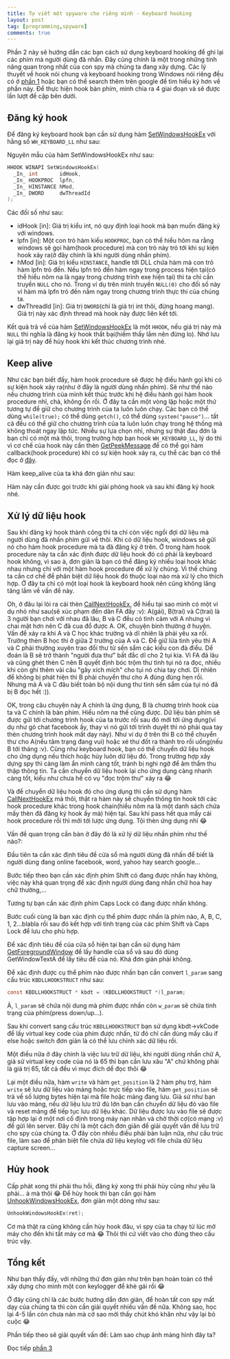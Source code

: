 ```yaml
---
title: Tự viết một spyware cho riêng mình - Keyboard hooking
layout: post
tag: [programming,spyware]
comments: true
---
```


Phần 2 này sẽ hướng dẩn các bạn cách sử dụng keyboard hooking để ghi lại các phím mà người dùng đã nhấn. 
Đây cũng chính là một trong những tính năng quan trọng nhất của con spy mà chúng ta đang xây dựng. 
Các lý thuyết về hook nói chung và keyboard hooking trong Windows nói riêng đều có ở [phần 1](/2016/06/25/viet-spyware-phan-1) hoặc bạn có thể search thêm trên google 
để tìm hiểu kỷ hơn về phần này. Để thực hiện hook bàn phím, mình chia ra 4 giai đoạn và sẽ được lần lượt đề cập bên dưới.

Đăng ký hook
-------

Để đăng ký keyboard hook bạn cần sử dụng hàm [SetWindowsHookEx](https://msdn.microsoft.com/en-us/library/windows/desktop/ms644990%28v=vs.85%29.aspx?f=255&MSPPError=-2147217396) với hằng số `WH_KEYBOARD_LL` như sau:
<div data-gist-id="e9e0c1ac7312e09b87ea9b19f6b8d4f5"></div>

Nguyên mẫu của hàm SetWindowsHookEx như sau:

```c
HHOOK WINAPI SetWindowsHookEx(
  _In_ int       idHook,
  _In_ HOOKPROC  lpfn,
  _In_ HINSTANCE hMod,
  _In_ DWORD     dwThreadId
);
```

Các đối số như sau:

* idHook [in]: Giá trị kiểu int, nó quy định loại hook mà bạn muốn đăng ký với windows.
* lpfn [in]: Một con trỏ hàm kiểu `HOOKPROC`, bạn có thể hiểu hôm na rằng windows sẽ gọi hàm(hook procedure) mà con trỏ này trỏ tới khi sự kiện hook xảy ra(ở đây chính là khi người dùng nhấn phím).
* hMod [in]: Giá trị kiểu `HINSTANCE`, handle tới DLL chứa hàm mà con trỏ hàm lpfn trỏ đến. Nếu lpfn trỏ đến hàm ngay trong process hiện tại(có thể hiểu nôm na là ngay trong chương trình exe hiện tại) thì ta chỉ cần truyền `NULL` cho nó. Trong ví dụ trên mình truyền `NULL(0)` cho đối số này vì hàm mà lpfn trỏ đến nằm ngay trong chương trình thực thi của chúng ta.
* dwThreadId [in]: Giá trị `DWORD`(chỉ là giá trị int thôi, đừng hoang mang). Giá trị này xác định thread mà hook này được liên kết tới.

Kết quả trả về của hàm [SetWindowsHookEx](https://msdn.microsoft.com/en-us/library/windows/desktop/ms644990%28v=vs.85%29.aspx?f=255&MSPPError=-2147217396) là một `HHOOK`, nếu giá trị này mà `NULL` thì nghĩa là đăng ký hook thất bại(hiếm thấy lắm nên đừng lo). Nhớ lưu lại giá trị này để hủy hook khi kết thúc chương trình nhé.

Keep alive
------

Như các bạn biết đấy, hàm hook procedure sẽ được hệ điều hành gọi khi có sự kiện hook xảy ra(như ở đây là người dùng nhấn phím). Sẽ như thế nào nếu chương trình của mình kết thúc trước khi hệ điều hành gọi hàm hook procedure nhỉ, chà, không ổn rồi. Ở đây ta cần một vòng lặp hoặc một thứ tương tự để giữ cho chương trình của ta luôn luôn chạy. Các bạn có thể dùng `while(true);` có thể dùng `getch()`, có thể dùng `system("pause")`... tất cả đều có thể giữ cho chương trình của ta luôn luôn chạy trong hệ thống mà không thoát ngay lập tức. Nhiều sự lựa chọn nhỉ, nhưng sự thật đau đớn là bạn chỉ có một mà thôi, trong trường hợp bạn hook `WH_KEYBOARD_LL`, lý do thì vì cơ chế của hook này cần thèn [GetPeekMessage](https://msdn.microsoft.com/en-us/library/windows/desktop/ms644943%28v=vs.85%29.aspx?f=255&MSPPError=-2147217396) để có thể gọi hàm callback(hook procedure) khi có sự kiện hook xảy ra, cụ thể các bạn có thể đọc ở [đây](https://stackoverflow.com/a/7460728).

Hàm keep_alive của ta khá đơn giản như sau:

<div data-gist-id="9b989b633cce97ee9b02a3fe5291bc10"></div>

Hàm này cần được gọi trước khi giải phóng hook và sau khi đăng ký hook nhé.

Xử lý dữ liệu hook
------------

Sau khi đăng ký hook thành công thì ta chỉ còn việc ngồi đợi dữ liệu mà người dùng đã nhấn phím gửi về thôi. Khi có dữ liệu hook, windows sẽ gửi nó cho hàm hook procedure mà ta đã đăng ký ở trên. Ở trong hàm hook procedure này ta cần xác định được dữ liệu hook đó có phải là keyboard hook không, vì sao à, đơn giản là bạn có thể đăng ký nhiều loại hook khác nhau nhưng chỉ với một hàm hook procedure để xử lý chúng. Vì thế chúng ta cần cơ chế để phân biệt dữ liệu hook đó thuộc loại nào mà xử lý cho thích hợp. Ở đây ta chỉ có một loại hook là keyboard hook nên cũng không lăng tăng lắm về vấn đề này.

Oh, ở đâu lại lòi ra cái thèn [CallNextHookEx](https://msdn.microsoft.com/en-us/library/windows/desktop/ms644974(v=vs.85).aspx), để hiểu tại sao mình có một ví dụ nhỏ như sau(sẽ xúc phạm đến dân FA đấy :v): A(gái), B(trai) và C(trai) là 3 người bạn chơi với nhau đã lâu, B và C đều có tình cảm với A nhưng vì chai mặt hơn nên C đã cua đổ được A. OK, chuyện bình thường ở huyện. Vấn để xảy ra khi A và C học khác trường và dĩ nhiên là phải yêu xa rồi. Trường thèn B học thì ở giữa 2 trường của A và C. Để giữ lửa tình yêu thì A và C phải thường xuyên trao đổi thư từ sến sẩm các kiểu con đà điểu. Dể đoán là B sẽ trở thành "người đưa thư" bất đắc dĩ cho 2 tụi kia. Vì FA đã lâu và cũng ghét thèn C nên B quyết định bóc trộm thư tình tụi nó ra đọc, nhiều khi còn ghi thêm vài câu "gây xích mích" cho tụi nó chia tay chơi. Dĩ nhiên để không bị phát hiện thì B phải chuyển thư cho A đúng đúng hẹn rồi. Nhưng mà A và C đâu biết toàn bộ nội dung thư tình sến sẩm của tụi nó đã bị B đọc hết :)).

OK, trong câu chuyện này A chính là ứng dụng, B là chương trình hook của ta và C chính là bàn phím. Hiểu nôm na thế cũng được. Dữ liệu bàn phím sẽ được gửi tới chương trình hook của ta trước rồi sau đó mới tới ứng dụng(ví dụ như gỏ chat facebook ấy, thay vì nó gửi tới trình duyệt thì nó phải qua tay thèn chương trình hook mất dạy này). Như ví dụ ở trên thì B có thể chuyển thư cho A(nếu tâm trạng đang vui) hoặc xé thư đốt ra thành tro rồi uống(nếu B tới tháng :v). Cũng như keyboard hook, bạn có thể chuyển dữ liệu hook cho ứng dụng nếu thích hoặc hủy luôn dữ liệu đó. Trong trường hợp xây dựng spy thì càng làm ẩn mình càng tốt, tránh bị nghi ngờ để âm thầm thu thập thông tin. Ta cần chuyển dữ liệu hook lại cho ứng dụng càng nhanh càng tốt, kiểu như chưa hề có vụ "đọc trộm thư" xảy ra 😂

Và để chuyển dữ liệu hook đó cho ứng dụng thì cần sử dụng hàm [CallNextHookEx](https://msdn.microsoft.com/en-us/library/windows/desktop/ms644974(v=vs.85).aspx) mà thôi, thật ra hàm này sẽ chuyển thông tin hook tới các hook procedure khác trong hook chain(hiểu nôm na là một danh sách chứa mấy thèn đã đăng ký hook ấy mà) hiện tại. Sau khi pass hết qua mấy cái hook procedure rồi thì mới tới lược ứng dụng. Tội thèn ứng dụng nhỉ 😂

Vấn đề quan trọng cần bàn ở đây đó là xử lý dữ liệu nhấn phím như thế nào?:

Đầu tiên ta cần xác định tiêu đề cửa sổ mà người dùng đã nhấn để biết là người dùng đang online facebook, word, yahoo hay search google...

<div data-gist-id="547935d456c1464efa7694b97af73ea0" data-gist-hide-footer="true" data-gist-line="21"></div>

Bước tiếp theo bạn cần xác định phím Shift có đang được nhấn hay không, việc này khá quan trọng để xác định người dùng đang nhấn chữ hoa hay chữ thường,...

<div data-gist-id="547935d456c1464efa7694b97af73ea0" data-gist-hide-footer="true" data-gist-line="13"></div>

Tương tự bạn cần xác định phím Caps Lock có đang được nhấn không.

<div data-gist-id="547935d456c1464efa7694b97af73ea0" data-gist-hide-footer="true" data-gist-line="32"></div>

Bước cuối cùng là bạn xác định cụ thể phím được nhấn là phím nào, A, B, C, 1, 2...blabla rồi sau đó kết hợp với tình trạng của các phím Shift và Caps Lock để lưu cho phù hợp.

<div data-gist-id="547935d456c1464efa7694b97af73ea0" data-gist-hide-footer="true" data-gist-line="37-41"></div>
<div data-gist-id="547935d456c1464efa7694b97af73ea0" data-gist-hide-footer="true" data-gist-line="48-51"></div>
<div data-gist-id="547935d456c1464efa7694b97af73ea0" data-gist-hide-footer="true" data-gist-line="59-63"></div>
<div data-gist-id="547935d456c1464efa7694b97af73ea0" data-gist-hide-footer="true" data-gist-line="86-89"></div>

Để xác định tiêu đề của cửa sổ hiện tại bạn cần sử dụng hàm [GetForegroundWindow](https://msdn.microsoft.com/en-us/library/windows/desktop/ms633505%28v=vs.85%29.aspx?f=255&MSPPError=-2147217396) để lấy handle của sổ và sau đó dùng GetWindowTextA để lấy tiêu đề của nó. Khá đơn giản phải không.

Để xác định được cụ thể phím nào được nhấn bạn cần convert `l_param` sang cấu trúc `KBDLLHOOKSTRUCT` như sau:

```c
const KBDLLHOOKSTRUCT * kbdt = (KBDLLHOOKSTRUCT *)l_param;
```

À, `l_param` sẽ chứa nội dung mà phím được nhấn còn `w_param` sẽ chứa tình trạng của phím(press down/up...).

Sau khi convert sang cấu trúc `KBDLLHOOKSTRUCT` bạn sử dụng kbdt->vkCode để lấy virtual key code của phím được nhấn, từ đó chỉ cần dùng mấy câu if else hoặc switch đơn giản là có thể lưu chính xác dữ liệu rồi.

Một điều nữa ở đây chính là việc lưu trữ dữ liệu, khi người dùng nhấn chữ A, giả sử virtual key code của nó là 65 thì bạn cần lưu xâu "A" chứ không phải là giá trị 65, tất cả đều vì mục đích dể đọc thôi 😂

Lại một điều nữa, hàm `write` và hàm `get_position` là 2 hàm phụ trợ, hàm `write` sẽ lưu dữ liệu vào mảng hoặc trực tiếp vào file, hàm `get_position` sẽ trả về số lượng bytes hiện tại mà file hoặc mảng đang lưu. Giả sử như bạn lưu vào mảng, nếu dữ liệu lưu trữ đủ lớn bạn cần chuyển dữ liệu đó vào file và reset mảng để tiếp tục lưu dữ liệu khác. Dữ liệu được lưu vào file sẽ được tập hợp lại ở một nơi cố định trong máy nạn nhân và chờ thời cơ(có mạng :v) để gửi lên server. Đây chỉ là một cách đơn giản để giải quyết vấn đề lưu trữ cho spy của chúng ta. Ở đây còn nhiều điều phải bàn luận nữa, như cấu trúc file, làm sao để phân biệt file chứa dữ liệu keylog với file chứa dữ liệu capture screen...

Hủy hook
-----

Cấp phát xong thì phải thu hồi, đăng ký xong thì phải hủy cũng như yêu là phải... à mà thôi 😂 Để hủy hook thì bạn cần gọi hàm [UnhookWindowsHookEx](https://msdn.microsoft.com/en-us/library/windows/desktop/ms644993(v=vs.85).aspx), đơn giản một dòng như sau:

```c
UnhookWindowsHookEx(ret);
```

Cơ mà thật ra cũng không cần hủy hook đâu, vì spy của ta chạy từ lúc mở máy cho đến khi tắt máy cơ mà 😂 Thôi thì cứ viết vào cho đúng theo cấu trúc vậy.

Tổng kết
-----

Như bạn thấy đấy, với những thứ đơn giản như trên bạn hoàn toàn có thể xây dựng cho mình một con keylogger để khè gái rồi 😂

Ở đây cũng chỉ là các bước hướng dẩn đơn giản, để hoàn tất con spy mất dạy của chúng ta thì còn cần giải quyết nhiều vấn đề nữa. Không sao, học lại 4-5 lần còn chưa nản mà cớ sao mới thấy chút khó khăn như vậy lại bỏ cuộc 😂

Phần tiếp theo sẽ giải quyết vấn đề: Làm sao chụp ảnh màng hình đây ta?

Đọc tiếp [phần 3](/2016/06/29/viet-spyware-phan-3)